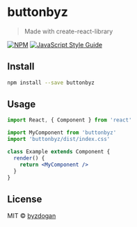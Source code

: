 # buttonbyz

> Made with create-react-library

[![NPM](https://img.shields.io/npm/v/buttonbyz.svg)](https://www.npmjs.com/package/buttonbyz) [![JavaScript Style Guide](https://img.shields.io/badge/code_style-standard-brightgreen.svg)](https://standardjs.com)

## Install

```bash
npm install --save buttonbyz
```

## Usage

```jsx
import React, { Component } from 'react'

import MyComponent from 'buttonbyz'
import 'buttonbyz/dist/index.css'

class Example extends Component {
  render() {
    return <MyComponent />
  }
}
```

## License

MIT © [byzdogan](https://github.com/byzdogan)
